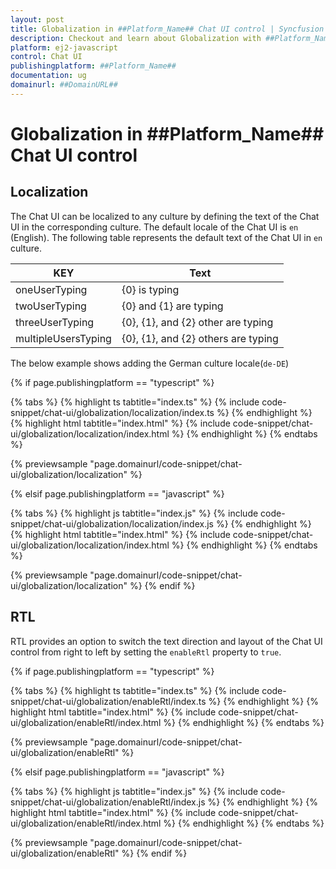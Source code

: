 ```yaml
---
layout: post
title: Globalization in ##Platform_Name## Chat UI control | Syncfusion
description: Checkout and learn about Globalization with ##Platform_Name## Chat UI control of Syncfusion Essential JS 2 and more.
platform: ej2-javascript
control: Chat UI
publishingplatform: ##Platform_Name##
documentation: ug
domainurl: ##DomainURL##
---
```


# Globalization in ##Platform_Name## Chat UI control

## Localization

The Chat UI can be localized to any culture by defining the text of the Chat UI in the corresponding culture. The default locale of the Chat UI is `en` (English). The following table represents the default text of the Chat UI in `en` culture.

|KEY|Text|
|----|----|
|oneUserTyping|{0} is typing|
|twoUserTyping|{0} and {1} are typing|
|threeUserTyping|{0}, {1}, and {2} other are typing|
|multipleUsersTyping|{0}, {1}, and {2} others are typing|

The below example shows adding the German culture locale(`de-DE`)

{% if page.publishingplatform == "typescript" %}

{% tabs %}
{% highlight ts tabtitle="index.ts" %}
{% include code-snippet/chat-ui/globalization/localization/index.ts %}
{% endhighlight %}
{% highlight html tabtitle="index.html" %}
{% include code-snippet/chat-ui/globalization/localization/index.html %}
{% endhighlight %}
{% endtabs %}
        
{% previewsample "page.domainurl/code-snippet/chat-ui/globalization/localization" %}

{% elsif page.publishingplatform == "javascript" %}

{% tabs %}
{% highlight js tabtitle="index.js" %}
{% include code-snippet/chat-ui/globalization/localization/index.js %}
{% endhighlight %}
{% highlight html tabtitle="index.html" %}
{% include code-snippet/chat-ui/globalization/localization/index.html %}
{% endhighlight %}
{% endtabs %}

{% previewsample "page.domainurl/code-snippet/chat-ui/globalization/localization" %}
{% endif %}

## RTL

RTL provides an option to switch the text direction and layout of the Chat UI control from right to left by setting the `enableRtl` property to `true`.

{% if page.publishingplatform == "typescript" %}

{% tabs %}
{% highlight ts tabtitle="index.ts" %}
{% include code-snippet/chat-ui/globalization/enableRtl/index.ts %}
{% endhighlight %}
{% highlight html tabtitle="index.html" %}
{% include code-snippet/chat-ui/globalization/enableRtl/index.html %}
{% endhighlight %}
{% endtabs %}
        
{% previewsample "page.domainurl/code-snippet/chat-ui/globalization/enableRtl" %}

{% elsif page.publishingplatform == "javascript" %}

{% tabs %}
{% highlight js tabtitle="index.js" %}
{% include code-snippet/chat-ui/globalization/enableRtl/index.js %}
{% endhighlight %}
{% highlight html tabtitle="index.html" %}
{% include code-snippet/chat-ui/globalization/enableRtl/index.html %}
{% endhighlight %}
{% endtabs %}

{% previewsample "page.domainurl/code-snippet/chat-ui/globalization/enableRtl" %}
{% endif %}
